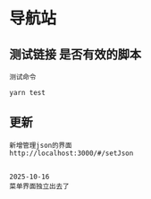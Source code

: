 # 导航站


## 测试链接 是否有效的脚本
```
测试命令

yarn test 
```

## 更新
```
新增管理json的界面
http://localhost:3000/#/setJson


2025-10-16
菜单界面独立出去了
```